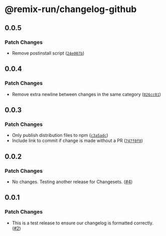 # @remix-run/changelog-github

## 0.0.5

### Patch Changes

- Remove postinstall script ([`24e007b`](https://github.com/remix-run/changelog-github/commit/24e007b41ac598998ff6aefa61ff1b79cac80dc1))

## 0.0.4

### Patch Changes

- Remove extra newline between changes in the same category ([`026cc01`](https://github.com/remix-run/changelog-github/commit/026cc010696172d125fb21c5093383afc128cf7f))

## 0.0.3

### Patch Changes

- Only publish distribution files to npm ([`c3a5adc`](https://github.com/remix-run/changelog-github/commit/c3a5adc4539a9eba06be6d540ed73330b74311a9))
- Include link to commit if change is made without a PR ([`747f0f0`](https://github.com/remix-run/changelog-github/commit/747f0f00314b46c48c320133cd975da1bb3138a1))

## 0.0.2

### Patch Changes

- No changes. Testing another release for Changesets. ([#4](https://github.com/remix-run/changelog-github/pull/4))

## 0.0.1

### Patch Changes

- This is a test release to ensure our changelog is formatted correctly. ([#2](https://github.com/remix-run/changelog-github/pull/2))
